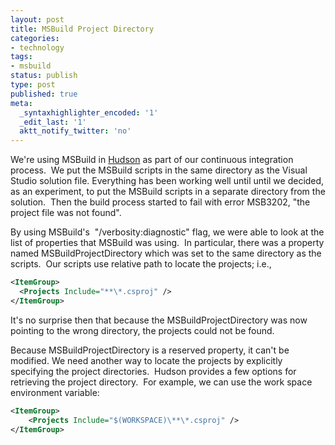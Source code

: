 ```yaml
---
layout: post
title: MSBuild Project Directory
categories:
- technology
tags:
- msbuild
status: publish
type: post
published: true
meta:
  _syntaxhighlighter_encoded: '1'
  _edit_last: '1'
  aktt_notify_twitter: 'no'
---
```

We're using MSBuild in <a href="http://hudson-ci.org/">Hudson</a> as part of our continuous integration process.  We put the MSBuild scripts in the same directory as the Visual Studio solution file. Everything has been working well until until we decided, as an experiment, to put the MSBuild scripts in a separate directory from the solution.  Then the build process started to fail with error MSB3202, "the project file was not found".

By using MSBuild's  "/verbosity:diagnostic" flag, we were able to look at the list of properties that MSBuild was using.  In particular, there was a property named MSBuildProjectDirectory which was set to the same directory as the scripts.  Our scripts use relative path to locate the projects; i.e.,

``` xml
<ItemGroup>
  <Projects Include="**\*.csproj" />
</ItemGroup>
```

It's no surprise then that because the MSBuildProjectDirectory was now pointing to the wrong directory, the projects could not be found.

Because MSBuildProjectDirectory is a reserved property, it can't be modified. We need another way to locate the projects by explicitly specifying the project directories.  Hudson provides a few options for retrieving the project directory.  For example, we can use the work space environment variable:

``` xml
<ItemGroup>
    <Projects Include="$(WORKSPACE)\**\*.csproj" />
</ItemGroup>
```
